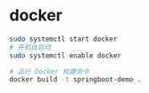 # docker

```sh
sudo systemctl start docker
# 开机自启动
sudo systemctl enable docker
```

```sh
# 运行 Docker 构建命令
docker build -t springboot-demo .
```